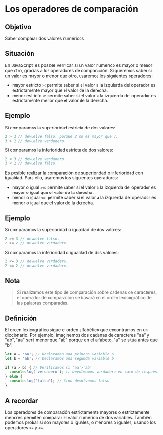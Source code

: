 # Los operadores de comparación

## Objetivo

Saber comparar dos valores numéricos

## Situación

En JavaScript, es posible verificar si un valor numérico es mayor o menor que otro, gracias a los operadores de comparación. Si queremos saber si un valor es mayor o menor que otro, usaremos los siguientes operadores:

- mayor estricto `>`: permite saber si el valor a la izquierda del operador es estrictamente mayor que el valor de la derecha.
- menor estricto `<`: permite saber si el valor a la izquierda del operador es estrictamente menor que el valor de la derecha.

## Ejemplo

Si comparamos la superioridad estricta de dos valores:

```javascript
2 > 3 // devuelve falso, porque 2 no es mayor que 3.
3 > 2 // devuelve verdadero.
```

Si comparamos la inferioridad estricta de dos valores:

```javascript
2 < 3 // devuelve verdadero.
3 < 2 // devuelve falso.
```

Es posible realizar la comparación de superioridad o inferioridad con igualdad. Para ello, usaremos los siguientes operadores:

- mayor o igual `>=`: permite saber si el valor a la izquierda del operador es mayor o igual que el valor de la derecha.
- menor o igual `<=`: permite saber si el valor a la izquierda del operador es menor o igual que el valor de la derecha.

## Ejemplo

Si comparamos la superioridad o igualdad de dos valores:

```javascript
2 >= 3 // devuelve falso.
2 >= 2 // devuelve verdadero.
```

Si comparamos la inferioridad o igualdad de dos valores:

```javascript
2 <= 3 // devuelve verdadero.
2 <= 2 // devuelve verdadero.
```

## Nota

>Si realizamos este tipo de comparación sobre cadenas de caracteres, el operador de comparación se basará en el orden lexicográfico de las palabras comparadas.

## Definición

El orden lexicográfico sigue el orden alfabético que encontramos en un diccionario. Por ejemplo, imaginemos dos cadenas de caracteres "aa" y "ab", "aa" será menor que "ab" porque en el alfabeto, "a" se sitúa antes que "b".

```javascript
let a = 'aa'; // Declaramos una primera variable a
let b = 'ab'; // Declaramos una segunda variable b

if (a > b) { // Verificamos si 'aa'>'ab'
  console.log('verdadero'); // Devolvemos verdadero en caso de respuesta correcta
} else {
  console.log('falso'); // Sino devolvemos falso
}
```

## A recordar

Los operadores de comparación estrictamente mayores o estrictamente menores permiten comparar el valor numérico de dos variables. También podemos probar si son mayores o iguales, o menores o iguales, usando los operadores `>=` y `<=`.